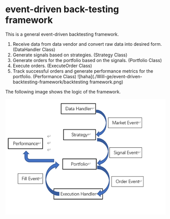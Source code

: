 # event-driven back-testing framework
This is a general event-driven backtesting framework.
1. Receive data from data vendor and convert raw data into desired form. (DataHandler Class)
2. Generate signals based on strategies. (Strategy Class)
3. Generate orders for the portfolio based on the signals. (Portfolio Class)
4. Execute orders. (ExecuteOrder Class)
5. Track successful orders and generate performance metrics for the portfolio. (Performance Class)
![haha](./Will-ge/event-driven-backtesting-framework/backtesting framework.png)

The following image shows the logic of the framework.
<p align="centre">
  <img src="./backtesting framework.png"> </img>
</p>
